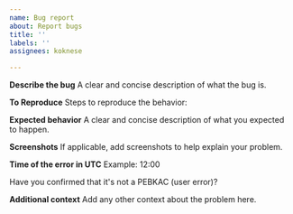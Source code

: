 ```yaml
---
name: Bug report
about: Report bugs
title: ''
labels: ''
assignees: koknese

---
```


**Describe the bug**
A clear and concise description of what the bug is.

**To Reproduce**
Steps to reproduce the behavior:


**Expected behavior**
A clear and concise description of what you expected to happen.

**Screenshots**
If applicable, add screenshots to help explain your problem.

**Time of the error in UTC**
Example: 12:00

Have you confirmed that it's not a PEBKAC (user error)?

**Additional context**
Add any other context about the problem here.
